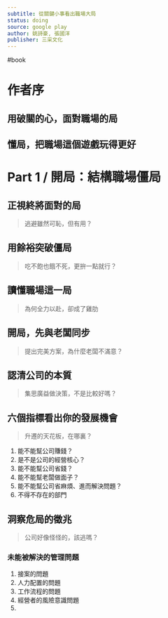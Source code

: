 ```yaml
---
subtitle: 從關鍵小事看出職場大局
status: doing
source: google play
author: 姚詩豪, 張國洋
publisher: 三采文化
---
```

#book 

# 作者序

## 用破關的心，面對職場的局

## 懂局，把職場這個遊戲玩得更好

# Part 1 / 開局：結構職場僵局

## 正視終將面對的局

> 逃避雖然可恥，但有用？

## 用餘裕突破僵局

> 吃不飽也餓不死，更拚一點就行？

## 讀懂職場這一局

> 為何全力以赴，卻成了雞肋

## 開局，先與老闆同步

> 提出完美方案，為什麼老闆不滿意？

## 認清公司的本質

> 集思廣益做決策，不是比較好嗎？

## 六個指標看出你的發展機會

> 升遷的天花板，在哪裏？

1. 能不能幫公司賺錢？
2. 是不是公司的經營核心？
3. 能不能幫公司省錢？
4. 能不能幫老闆做面子？
5. 能不能幫公司省麻煩、進而解決問題？
6. 不得不存在的部門

## 洞察危局的徵兆

> 公司好像怪怪的，該逃嗎？

### 未能被解決的管理問題

1. 接案的問題
2. 人力配置的問題
3. 工作流程的問題
4. 經營者的風險意識問題
5. 